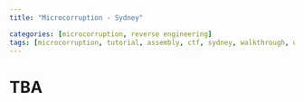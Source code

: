 ```yaml
---
title: "Microcorruption - Sydney"

categories: [microcorruption, reverse engineering]
tags: [microcorruption, tutorial, assembly, ctf, sydney, walkthrough, debug, buffer overflow]
---
```


# TBA